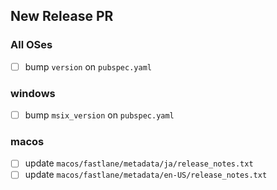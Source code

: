 <!-- See: https://docs.github.com/ja/github/managing-your-work-on-github/about-automation-for-issues-and-pull-requests-with-query-parameters -->

## New Release PR

### All OSes

- [ ] bump `version` on `pubspec.yaml`

### windows

- [ ] bump `msix_version` on `pubspec.yaml`

### macos

- [ ] update `macos/fastlane/metadata/ja/release_notes.txt`
- [ ] update `macos/fastlane/metadata/en-US/release_notes.txt`
